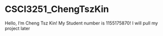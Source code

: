 # CSCI3251_ChengTszKin
Hello, I‘m Cheng Tsz Kin!
My Student number is 1155175870!
I will pull my project later
